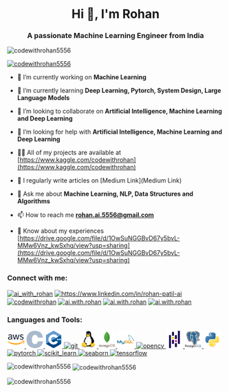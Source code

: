 <h1 align="center">Hi 👋, I'm Rohan</h1>
<h3 align="center">A passionate Machine Learning Engineer from India</h3>

<p align="left"> <img src="https://komarev.com/ghpvc/?username=codewithrohan5556&label=Profile%20views&color=0e75b6&style=flat" alt="codewithrohan5556" /> </p>

<p align="left"> <a href="https://github.com/ryo-ma/github-profile-trophy"><img src="https://github-profile-trophy.vercel.app/?username=codewithrohan5556" alt="codewithrohan5556" /></a> </p>

- 🔭 I’m currently working on **Machine Learning**

- 🌱 I’m currently learning **Deep Learning, Pytorch, System Design, Large Language Models**

- 👯 I’m looking to collaborate on **Artificial Intelligence, Machine Learning and Deep Learning**

- 🤝 I’m looking for help with **Artificial Intelligence, Machine Learning and Deep Learning**

- 👨‍💻 All of my projects are available at [https://www.kaggle.com/codewithrohan](https://www.kaggle.com/codewithrohan)

- 📝 I regularly write articles on [Medium Link](Medium Link)

- 💬 Ask me about **Machine Learning, NLP, Data Structures and Algorithms**

- 📫 How to reach me **rohan.ai.5556@gmail.com**

- 📄 Know about my experiences [https://drive.google.com/file/d/1OwSuNGGBvD67y5bvL-MMw6Vnz_kwSxhq/view?usp=sharing](https://drive.google.com/file/d/1OwSuNGGBvD67y5bvL-MMw6Vnz_kwSxhq/view?usp=sharing)

<h3 align="left">Connect with me:</h3>
<p align="left">
<a href="https://twitter.com/ai_with_rohan" target="blank"><img align="center" src="https://raw.githubusercontent.com/rahuldkjain/github-profile-readme-generator/master/src/images/icons/Social/twitter.svg" alt="ai_with_rohan" height="30" width="40" /></a>
<a href="https://linkedin.com/in/https://www.linkedin.com/in/rohan-patil-ai" target="blank"><img align="center" src="https://raw.githubusercontent.com/rahuldkjain/github-profile-readme-generator/master/src/images/icons/Social/linked-in-alt.svg" alt="https://www.linkedin.com/in/rohan-patil-ai" height="30" width="40" /></a>
<a href="https://kaggle.com/codewithrohan" target="blank"><img align="center" src="https://raw.githubusercontent.com/rahuldkjain/github-profile-readme-generator/master/src/images/icons/Social/kaggle.svg" alt="codewithrohan" height="30" width="40" /></a>
<a href="https://instagram.com/ai.with.rohan" target="blank"><img align="center" src="https://raw.githubusercontent.com/rahuldkjain/github-profile-readme-generator/master/src/images/icons/Social/instagram.svg" alt="ai.with.rohan" height="30" width="40" /></a>
<a href="https://www.hackerrank.com/ai.with.rohan" target="blank"><img align="center" src="https://raw.githubusercontent.com/rahuldkjain/github-profile-readme-generator/master/src/images/icons/Social/hackerrank.svg" alt="ai.with.rohan" height="30" width="40" /></a>
<a href="https://www.leetcode.com/ai.with.rohan" target="blank"><img align="center" src="https://raw.githubusercontent.com/rahuldkjain/github-profile-readme-generator/master/src/images/icons/Social/leet-code.svg" alt="ai.with.rohan" height="30" width="40" /></a>
</p>

<h3 align="left">Languages and Tools:</h3>
<p align="left"> <a href="https://aws.amazon.com" target="_blank" rel="noreferrer"> <img src="https://raw.githubusercontent.com/devicons/devicon/master/icons/amazonwebservices/amazonwebservices-original-wordmark.svg" alt="aws" width="40" height="40"/> </a> <a href="https://www.cprogramming.com/" target="_blank" rel="noreferrer"> <img src="https://raw.githubusercontent.com/devicons/devicon/master/icons/c/c-original.svg" alt="c" width="40" height="40"/> </a> <a href="https://www.w3schools.com/cpp/" target="_blank" rel="noreferrer"> <img src="https://raw.githubusercontent.com/devicons/devicon/master/icons/cplusplus/cplusplus-original.svg" alt="cplusplus" width="40" height="40"/> </a> <a href="https://git-scm.com/" target="_blank" rel="noreferrer"> <img src="https://www.vectorlogo.zone/logos/git-scm/git-scm-icon.svg" alt="git" width="40" height="40"/> </a> <a href="https://www.linux.org/" target="_blank" rel="noreferrer"> <img src="https://raw.githubusercontent.com/devicons/devicon/master/icons/linux/linux-original.svg" alt="linux" width="40" height="40"/> </a> <a href="https://www.mongodb.com/" target="_blank" rel="noreferrer"> <img src="https://raw.githubusercontent.com/devicons/devicon/master/icons/mongodb/mongodb-original-wordmark.svg" alt="mongodb" width="40" height="40"/> </a> <a href="https://www.mysql.com/" target="_blank" rel="noreferrer"> <img src="https://raw.githubusercontent.com/devicons/devicon/master/icons/mysql/mysql-original-wordmark.svg" alt="mysql" width="40" height="40"/> </a> <a href="https://opencv.org/" target="_blank" rel="noreferrer"> <img src="https://www.vectorlogo.zone/logos/opencv/opencv-icon.svg" alt="opencv" width="40" height="40"/> </a> <a href="https://pandas.pydata.org/" target="_blank" rel="noreferrer"> <img src="https://raw.githubusercontent.com/devicons/devicon/2ae2a900d2f041da66e950e4d48052658d850630/icons/pandas/pandas-original.svg" alt="pandas" width="40" height="40"/> </a> <a href="https://www.postgresql.org" target="_blank" rel="noreferrer"> <img src="https://raw.githubusercontent.com/devicons/devicon/master/icons/postgresql/postgresql-original-wordmark.svg" alt="postgresql" width="40" height="40"/> </a> <a href="https://www.python.org" target="_blank" rel="noreferrer"> <img src="https://raw.githubusercontent.com/devicons/devicon/master/icons/python/python-original.svg" alt="python" width="40" height="40"/> </a> <a href="https://pytorch.org/" target="_blank" rel="noreferrer"> <img src="https://www.vectorlogo.zone/logos/pytorch/pytorch-icon.svg" alt="pytorch" width="40" height="40"/> </a> <a href="https://scikit-learn.org/" target="_blank" rel="noreferrer"> <img src="https://upload.wikimedia.org/wikipedia/commons/0/05/Scikit_learn_logo_small.svg" alt="scikit_learn" width="40" height="40"/> </a> <a href="https://seaborn.pydata.org/" target="_blank" rel="noreferrer"> <img src="https://seaborn.pydata.org/_images/logo-mark-lightbg.svg" alt="seaborn" width="40" height="40"/> </a> <a href="https://www.tensorflow.org" target="_blank" rel="noreferrer"> <img src="https://www.vectorlogo.zone/logos/tensorflow/tensorflow-icon.svg" alt="tensorflow" width="40" height="40"/> </a> </p>

<p><img align="left" src="https://github-readme-stats.vercel.app/api/top-langs?username=codewithrohan5556&show_icons=true&locale=en&layout=compact" alt="codewithrohan5556" /></p>

<p>&nbsp;<img align="center" src="https://github-readme-stats.vercel.app/api?username=codewithrohan5556&show_icons=true&locale=en" alt="codewithrohan5556" /></p>

<p><img align="center" src="https://github-readme-streak-stats.herokuapp.com/?user=codewithrohan5556&" alt="codewithrohan5556" /></p>
